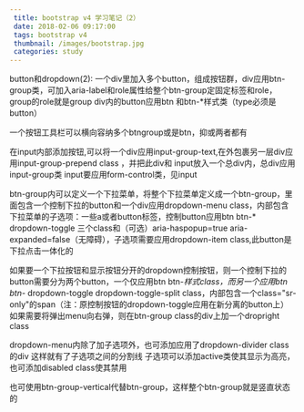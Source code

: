 ```yaml
---
 title: bootstrap v4 学习笔记（2）
 date: 2018-02-06 09:17:00
 tags: bootstrap v4
 thumbnail: /images/bootstrap.jpg
 categories: study
---
```


 button和dropdown(2):
 一个div里加入多个button，组成按钮群，div应用btn-group类，可加入aria-label和role属性给整个btn-group定固定标签和role，group的role就是group
 div内的button应用btn 和btn-*样式类（type必须是button）

 一个按钮工具栏可以横向容纳多个btngroup或是btn，抑或两者都有

 在input内部添加按钮,可以将一个div应用input-group-text,在外包裹另一层div应用input-group-prepend class ，并把此div和 input放入一个总div内，总div应用input-group类
 input要应用form-control类，见input

 btn-group内可以定义一个下拉菜单，将整个下拉菜单定义成一个btn-group，里面包含一个控制下拉的button和一个div应用dropdown-menu class，内部包含下拉菜单的子选项：一些a或者button标签，控制button应用btn btn-* dropdown-toggle 三个class和（可选）aria-haspopup=true aria-expanded=false（无障碍），子选项需要应用dropdown-item class,此button是下拉点击一体化的

 如果要一个下拉按钮和显示按钮分开的dropdown控制按钮，则一个控制下拉的button需要分为两个button，一个仅应用btn btn-*样式class，而另一个应用btn btn-* dropdown-toggle dropdown-toggle-split class，内部包含一个class="sr-only"的span（注：原控制按钮的dropdown-toggle应用在新分离的button上）
 如果需要将弹出menu向右弹，则在btn-group class的div上加一个dropright class

 dropdown-menu内除了加子选项外，也可添加应用了dropdown-divider class的div 这样就有了子选项之间的分割线 
 子选项可以添加active类使其显示为高亮，也可添加disabled class使其禁用


 也可使用btn-group-vertical代替btn-group，这样整个btn-group就是竖直状态的 




